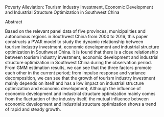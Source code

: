 Poverty Alleviation: Tourism Industry Investment, Economic Development and Industrial Structure Optimization in Southwest China


Abstract


Based on the relevant panel data of five provinces, municipalities and autonomous regions in Southwest China from 2000 to 2016, this paper constructs a PVAR model to study the dynamic relationship between tourism industry investment, economic development and industrial structure optimization in Southwest China. It is found that there is a close relationship between tourism industry investment, economic development and industrial structure optimization in Southwest China during the observation period. From GMM estimation results, we can see that the three factors promote each other in the current period; from impulse response and variance decomposition, we can see that the growth of tourism industry investment mainly depends on itself and has a low impact on industrial structure optimization and economic development; Although the influence of economic development and industrial structure optimization mainly comes from the fluctuation of the industry itself, the mutual influence between economic development and industrial structure optimization shows a trend of rapid and steady growth.
